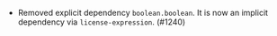 - Removed explicit dependency `boolean.boolean`. It is now an implicit
  dependency via `license-expression`. (#1240)
